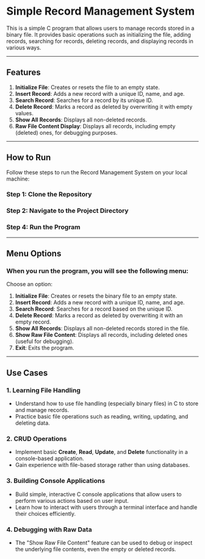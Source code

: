 # Simple Record Management System

This is a simple C program that allows users to manage records stored in a binary file. It provides basic operations such as initializing the file, adding records, searching for records, deleting records, and displaying records in various ways.

---

## Features
1. **Initialize File**: Creates or resets the file to an empty state.
2. **Insert Record**: Adds a new record with a unique ID, name, and age.
3. **Search Record**: Searches for a record by its unique ID.
4. **Delete Record**: Marks a record as deleted by overwriting it with empty values.
5. **Show All Records**: Displays all non-deleted records.
6. **Raw File Content Display**: Displays all records, including empty (deleted) ones, for debugging purposes.

---

## How to Run
Follow these steps to run the Record Management System on your local machine:

### Step 1: Clone the Repository
### Step 2: Navigate to the Project Directory
### Step 4: Run the Program

---

## Menu Options
### When you run the program, you will see the following menu:
Choose an option:

1. **Initialize File**: Creates or resets the binary file to an empty state.
2. **Insert Record**: Adds a new record with a unique ID, name, and age.
3. **Search Record**: Searches for a record based on the unique ID.
4. **Delete Record**: Marks a record as deleted by overwriting it with an empty record.
5. **Show All Records**: Displays all non-deleted records stored in the file.
6. **Show Raw File Content**: Displays all records, including deleted ones (useful for debugging).
7. **Exit**: Exits the program.

---

## Use Cases

### 1. Learning File Handling
- Understand how to use file handling (especially binary files) in C to store and manage records.
- Practice basic file operations such as reading, writing, updating, and deleting data.

### 2. CRUD Operations
- Implement basic **Create**, **Read**, **Update**, and **Delete** functionality in a console-based application.
- Gain experience with file-based storage rather than using databases.

### 3. Building Console Applications
- Build simple, interactive C console applications that allow users to perform various actions based on user input.
- Learn how to interact with users through a terminal interface and handle their choices efficiently.

### 4. Debugging with Raw Data
- The "Show Raw File Content" feature can be used to debug or inspect the underlying file contents, even the empty or deleted records.



